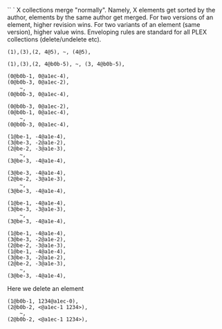 `` `
X collections merge "normally".
Namely, X elements get sorted by the author, elements by the same author get merged.
For two versions of an element, higher revision wins.
For two variants of an element (same version), higher value wins.
Enveloping rules are standard for all PLEX collections (delete/undelete etc).
```
(1),(3),(2, 4@5), ~, (4@5),

(1),(3),(2, 4@b0b-5), ~, (3, 4@b0b-5),

(0@b0b-1, 0@a1ec-4),
(0@b0b-3, 0@a1ec-2),
    ~,
(0@b0b-3, 0@a1ec-4),

(0@b0b-3, 0@a1ec-2),
(0@b0b-1, 0@a1ec-4),
    ~,
(0@b0b-3, 0@a1ec-4),

(1@be-1, -4@a1e-4),
(3@be-3, -2@a1e-2),
(2@be-2, -3@a1e-3),
    ~,
(3@be-3, -4@a1e-4),

(3@be-3, -4@a1e-4),
(2@be-2, -3@a1e-3),
    ~,
(3@be-3, -4@a1e-4),

(1@be-1, -4@a1e-4),
(3@be-3, -3@a1e-3),
    ~,
(3@be-3, -4@a1e-4),

(1@be-1, -4@a1e-4),
(3@be-3, -2@a1e-2),
(2@be-2, -3@a1e-3),
(1@be-1, -4@a1e-4),
(3@be-3, -2@a1e-2),
(2@be-2, -3@a1e-3),
    ~,
(3@be-3, -4@a1e-4),

```
Here we delete an element
```
(1@b0b-1, 1234@a1ec-0),
(2@b0b-2, <@a1ec-1 1234>),
    ~,
(2@b0b-2, <@a1ec-1 1234>),

